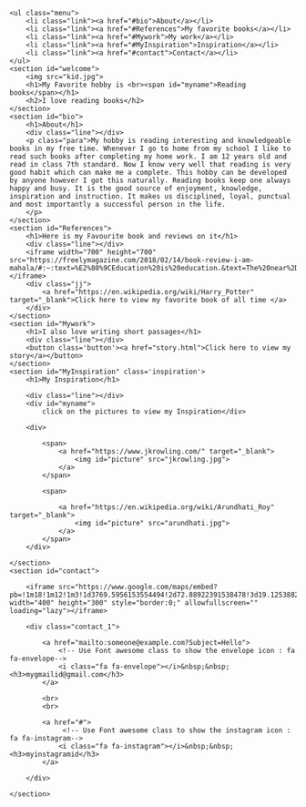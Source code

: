 <html>

<head>
    <title>My Portfolio</title>
    <link rel="stylesheet" href="https://cdnjs.cloudflare.com/ajax/libs/font-awesome/4.7.0/css/font-awesome.min.css">
    <link rel="stylesheet" href="portfolio.css">
    <link href="https://fonts.googleapis.com/css2?family=Courgette&display=swap" rel="stylesheet">
</head>

<body>

    <ul class="menu">
        <li class="link"><a href="#bio">About</a></li>
        <li class="link"><a href="#References">My favorite books</a></li>
        <li class="link"><a href="#Mywork">My work</a></li>
        <li class="link"><a href="#MyInspiration">Inspiration</a></li>
        <li class="link"><a href="#contact">Contact</a></li>
    </ul>
    <section id="welcome">
        <img src="kid.jpg">
        <h1>My Favorite hobby is <br><span id="myname">Reading books</span></h1>
        <h2>I love reading books</h2>
    </section>
    <section id="bio">
        <h1>About</h1>
        <div class="line"></div>
        <p class="para">My hobby is reading interesting and knowledgeable books in my free time. Whenever I go to home from my school I like to read such books after completing my home work. I am 12 years old and read in class 7th standard. Now I know very well that reading is very good habit which can make me a complete. This hobby can be developed by anyone however I got this naturally. Reading books keep one always happy and busy. It is the good source of enjoyment, knowledge, inspiration and instruction. It makes us disciplined, loyal, punctual and most importantly a successful person in the life.
        </p>
    </section>
    <section id="References">
        <h1>Here is my Favourite book and reviews on it</h1>
        <div class="line"></div>
        <iframe width="700" height="700" src="https://freelymagazine.com/2018/02/14/book-review-i-am-mahala/#:~:text=%E2%80%9CEducation%20is%20education.&text=The%20near%2Dfatal%20attack%20gave,Prize%20winner%20of%20all%20times"></iframe>
        <div class="jj">
            <a href="https://en.wikipedia.org/wiki/Harry_Potter" target="_blank">Click here to view my favorite book of all time </a>
        </div>
    </section>
    <section id="Mywork">
        <h1>I also love writing short passages</h1>
        <div class="line"></div>
        <button class='button'><a href="story.html">Click here to view my story</a></button>
    </section>
    <section id="MyInspiration" class='inspiration'>
        <h1>My Inspiration</h1>

        <div class="line"></div>
        <div id="myname">
            click on the pictures to view my Inspiration</div>

        <div>

            <span>
                <a href="https://www.jkrowling.com/" target="_blank">
                    <img id="picture" src="jkrowling.jpg">
                </a>
            </span>

            <span>

                <a href="https://en.wikipedia.org/wiki/Arundhati_Roy" target="_blank">
                    <img id="picture" src="arundhati.jpg">
                </a>
            </span>
        </div>

    </section>
    <section id="contact">

        <iframe src="https://www.google.com/maps/embed?pb=!1m18!1m12!1m3!1d3769.5956153554494!2d72.88922391538478!3d19.125388255387026!2m3!1f0!2f0!3f0!3m2!1i1024!2i768!4f13.1!3m3!1m2!1s0x3be7c91d7ffbbf0d%3A0x6de75142cec26203!2sWeWork%20Chromium!5e0!3m2!1sen!2sin!4v1626320308044!5m2!1sen!2sin" width="400" height="300" style="border:0;" allowfullscreen="" loading="lazy"></iframe>

        <div class="contact_1">

            <a href="mailto:someone@example.com?Subject=Hello">
                <!-- Use Font awesome class to show the envelope icon : fa fa-envelope-->
                <i class="fa fa-envelope"></i>&nbsp;&nbsp;<h3>mygmailid@gmail.com</h3>
            </a>

            <br>
            <br>

            <a href="#">
                 <!-- Use Font awesome class to show the instagram icon : fa fa-instagram-->
                <i class="fa fa-instagram"></i>&nbsp;&nbsp;<h3>myinstagramid</h3>
            </a>

        </div>

    </section>

</body></html>
